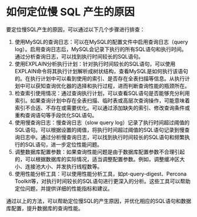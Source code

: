 # 如何定位慢 SQL 产生的原因

<font style="color:rgb(0, 0, 0);background-color:rgb(248, 248, 248);">要定位慢SQL产生的原因，可以通过以下几个步骤进行排查：</font>

1. <font style="color:rgb(0, 0, 0);background-color:rgb(248, 248, 248);">使用MySQL的查询日志：可以在MySQL的配置文件中启用查询日志（query log）。启用查询日志后，MySQL会记录下执行的所有SQL语句和执行时间。通过分析查询日志，可以找到执行时间较长的SQL语句。</font>
2. <font style="color:rgb(0, 0, 0);background-color:rgb(248, 248, 248);">使用EXPLAIN分析执行计划：针对执行时间较长的SQL语句，可以使用EXPLAIN命令将其执行计划解析成树状结构，查看MySQL是如何执行该语句的。在执行计划中可以看到使用的索引、是否存在全表扫描等信息。从执行计划中可以获知查询优化器的选择和执行过程，进而判断查询性能的瓶颈所在。</font>
3. <font style="color:rgb(0, 0, 0);background-color:rgb(248, 248, 248);">检查索引使用情况：通过查询执行计划，可以查看SQL语句是否能够充分利用索引。如果查询计划中存在全表扫描、临时表或高层次查询操作，可能意味着索引不合适、不存在或需要优化。可以通过添加缺失的索引、修改查询条件或重构查询语句等手段优化SQL语句。</font>
4. <font style="color:rgb(0, 0, 0);background-color:rgb(248, 248, 248);">使用慢查询日志：慢查询日志（slow query log）记录了执行时间超过阈值的SQL语句。可以根据设置的阈值，将执行时间超过阈值的SQL语句记录到慢查询日志中。通过分析慢查询日志，可以找到执行时间较长的SQL语句和频繁执行的SQL语句，进一步定位性能问题。</font>
5. <font style="color:rgb(0, 0, 0);background-color:rgb(248, 248, 248);">调整数据库配置参数：如果查询性能问题是由于数据库配置参数不合理引起的，可以根据数据库的实际情况，适当调整配置参数。例如，调整缓冲区大小、连接池大小、并发执行线程数等。</font>
6. <font style="color:rgb(0, 0, 0);background-color:rgb(248, 248, 248);">使用性能分析工具：可以使用性能分析工具，如pt-query-digest、Percona Toolkit等，对执行时间较长的SQL语句进行更深入的分析。这些工具可以帮助定位问题，并提供详细的性能指标和建议。</font>

<font style="color:rgb(0, 0, 0);background-color:rgb(248, 248, 248);">通过以上的方法，可以帮助定位慢SQL的产生原因，并优化相应的SQL语句和数据库配置，提升数据库的查询性能。</font>


